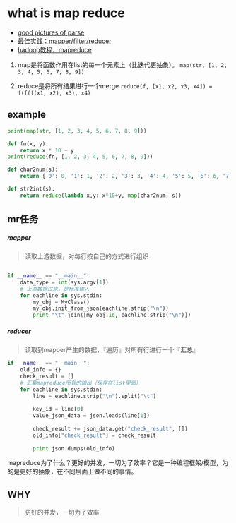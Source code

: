# what is map reduce

- [good pictures of parse](https://www.yiibai.com/hadoop/intro-mapreduce.html)
- [最佳实践：mapper/filter/reducer](https://book.pythontips.com/en/latest/map_filter.html)
- [hadoop教程，mapreduce](https://www.tutorialspoint.com/hadoop/hadoop_mapreduce.htm)


1. map是将函数作用在list的每一个元素上（比迭代更抽象）。
`map(str, [1, 2, 3, 4, 5, 6, 7, 8, 9])`

2. reduce是将所有结果进行一个merge
`reduce(f, [x1, x2, x3, x4]) = f(f(f(x1, x2), x3), x4)`


## example

```py
print(map(str, [1, 2, 3, 4, 5, 6, 7, 8, 9]))

def fn(x, y):
    return x * 10 + y
print(reduce(fn, [1, 2, 3, 4, 5, 6, 7, 8, 9]))
```

```py
def char2num(s):
    return {'0': 0, '1': 1, '2': 2, '3': 3, '4': 4, '5': 5, '6': 6, '7': 7, '8': 8, '9': 9}[s]

def str2int(s):
    return reduce(lambda x,y: x*10+y, map(char2num, s))
```

## mr任务


##### mapper
> 读取上游数据，对每行按自己的方式进行组织

```py

if __name__ == "__main__":
    data_type = int(sys.argv[1])
    # 上游数据过来，是标准输入
    for eachline in sys.stdin:
        my_obj = MyClass()
        my_obj.init_from_json(eachline.strip("\n"))
        print "\t".join([my_obj.id, eachline.strip("\n")])
```

##### reducer

> 读取到mapper产生的数据，『遍历』对所有行进行一个『**汇总**』

```py
if __name__ == "__main__":
    old_info = {}
    check_result = []
    # 汇集mapreduce所有的输出（保存在list里面）
    for eachline in sys.stdin:
        line = eachline.strip("\n").split("\t")
        
        key_id = line[0]
        value_json_data = json.loads(line[1])
        
        check_result += json_data.get("check_result", [])
        old_info["check_result"] = check_result
        
        print json.dumps(old_info)

```

mapreduce为了什么？更好的并发，一切为了效率？它是一种编程框架/模型，为的是更好的抽象，在不同层面上做不同的事情。

## WHY
> 更好的并发，一切为了效率
